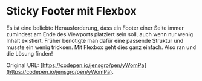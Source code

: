 # Sticky Footer mit Flexbox

Es ist eine beliebte Herausforderung, dass ein Footer einer Seite immer zumindest am Ende des Viewports platziert sein soll, auch wenn nur wenig Inhalt existiert. Früher benötigte man dafür eine passende Struktur und musste ein wenig tricksen. Mit Flexbox geht dies ganz einfach. Also ran und die Lösung finden!

Original URL: [https://codepen.io/jensgro/pen/yWomPa](https://codepen.io/jensgro/pen/yWomPa).

 